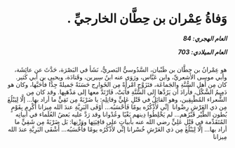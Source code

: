<h1 dir="rtl">وَفاةُ عِمْران بن حِطَّان الخارجيِّ .</h1>

<h5 dir="rtl">العام الهجري:  84

العام الميلادي: 703

</h5>

<p dir="rtl">هو عِمْرانُ بن حِطَّان بن ظَبْيان، السَّدُوسيُّ البَصريُّ، نَشَأ في البَصْرَة، حَدَّثَ عن عائِشَة، وأبي موسى الأشعريِّ، وابن عَبَّاس، ورَوَى عنه ابنُ سِيرين، وقَتادَة، ويحيى بن أبي كَثير. كان مِن أَهلِ السُّنَّةِ والجَماعَة، فتَزَوَّج امْرأَةً مِن الخَوارِج حَسَنَةً جَميلةً جِدًّا فأَحَبَّها، وكان هو دَمِيمُ الشَّكْل، فأَرادَ أن يَرُدَّها إلى السُّنَّةِ فأَبَتْ، فَارْتَدَّ معها إلى مَذْهَبِها. وقد كان مِن الشُّعراء المُطْبِقِين، وهو القائِلُ في قَتْلِ عَلِيٍّ وقاتِلِه:
يا ضَرْبَةً مِن تَقِيٍّ ما أراد بها... إلَّا لِيَبْلُغَ مِن ذي العَرْشِ رِضْوانا
 إنِّي لأَذْكُرُه يومًا فَأَحْسَبُه... أَوْفَى البَرِيَّةِ عندَ الله مِيزانا
أَكْرِم بِقَوْمٍ بُطون الطَّيْر قَبْرُهم... لم يَخْلِطُوا دِينهم بَغْيًا وعُدْوانا
وقد رَدَّ عليه بَعضُ العُلَماء في أَبياتِه المُتَقَدِّمة في قَتْلِ عَلِيٍّ رضي الله عنه بأبياتٍ على قافِيَتِها ووَزْنِها:
بَل ضَرْبَةً مِن شَقِيٍّ ما أراد بها... إلَّا لِيَبْلُغَ مِن ذي العَرْشِ خُسْرانا
إنِّي لأَذْكُرُه يومًا فأَحْسَبُه... أَشْقَى البَرِيَّةِ عندَ الله مِيزانا</p></br>
